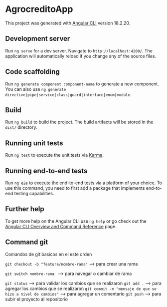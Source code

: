 # AgrocreditoApp

This project was generated with [Angular CLI](https://github.com/angular/angular-cli) version 18.2.20.

## Development server

Run `ng serve` for a dev server. Navigate to `http://localhost:4200/`. The application will automatically reload if you change any of the source files.

## Code scaffolding

Run `ng generate component component-name` to generate a new component. You can also use `ng generate directive|pipe|service|class|guard|interface|enum|module`.

## Build

Run `ng build` to build the project. The build artifacts will be stored in the `dist/` directory.

## Running unit tests

Run `ng test` to execute the unit tests via [Karma](https://karma-runner.github.io).

## Running end-to-end tests

Run `ng e2e` to execute the end-to-end tests via a platform of your choice. To use this command, you need to first add a package that implements end-to-end testing capabilities.

## Further help

To get more help on the Angular CLI use `ng help` or go check out the [Angular CLI Overview and Command Reference](https://angular.dev/tools/cli) page.

## Command git 
 Comandos de git basicos en el este orden 

`git checkout -b "feature/nombre-rama"` --> para crear una rama

`git switch nombre-rama ` --> para navegar o cambiar de rama

`git status` --> para validar los cambios que se realizaron
`git add .` --> para agregar los cambios que se realizaron
`git commit -m "mensaje de que se hizo a nivel de cambios"` --> para agregar un comentario
`git push` --> para subir el proyecto al repositorio